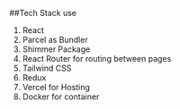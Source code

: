 ##Tech Stack use

1. React
2. Parcel as Bundler
3. Shimmer Package
4. React Router for routing between pages
5. Tailwind CSS
6. Redux
7. Vercel for Hosting
8. Docker for container
